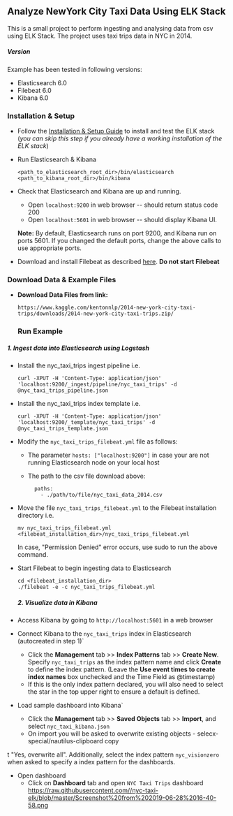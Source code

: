 ## Analyze NewYork City Taxi Data Using ELK Stack
This is a small project to perform ingesting and analysing data from csv using ELK Stack. 
The project uses taxi trips data in NYC in 2014. 


##### Version
Example has been tested in following versions:
- Elasticsearch 6.0
- Filebeat 6.0
- Kibana 6.0

### Installation & Setup
* Follow the [Installation & Setup Guide](https://github.com/elastic/examples/blob/master/Installation%20and%20Setup.md) to install and test the ELK stack (*you can skip this step if you already have a working installation of the ELK stack*)

* Run Elasticsearch & Kibana
  ```shell
  <path_to_elasticsearch_root_dir>/bin/elasticsearch
  <path_to_kibana_root_dir>/bin/kibana
  ```

* Check that Elasticsearch and Kibana are up and running.
  - Open `localhost:9200` in web browser -- should return status code 200
  - Open `localhost:5601` in web browser -- should display Kibana UI.

  **Note:** By default, Elasticsearch runs on port 9200, and Kibana run on ports 5601. If you changed the default ports, change   the above calls to use appropriate ports.

* Download and install Filebeat as described [here](https://www.elastic.co/guide/en/beats/filebeat/5.4/filebeat-installation.html). **Do not start Filebeat**

### Download Data & Example Files

* **Download Data Files from link:**
    ```shell
   https://www.kaggle.com/kentonnlp/2014-new-york-city-taxi-trips/downloads/2014-new-york-city-taxi-trips.zip/ 
    ```
    ### Run Example

##### 1. Ingest data into Elasticsearch using Logstash

* Install the nyc_taxi_trips ingest pipeline i.e.

    ```shell
    curl -XPUT -H 'Content-Type: application/json' 'localhost:9200/_ingest/pipeline/nyc_taxi_trips' -d @nyc_taxi_trips_pipeline.json
    ```

* Install the nyc_taxi_trips index template i.e.

    ```shell
    curl -XPUT -H 'Content-Type: application/json' 'localhost:9200/_template/nyc_taxi_trips' -d @nyc_taxi_trips_template.json
    ```

*  Modify the `nyc_taxi_trips_filebeat.yml` file as follows:

    * The parameter `hosts: ["localhost:9200"]` in case your are not running Elasticsearch node on your local host
    * The path to the csv file download above:
    
        ```shell
          paths:
            - ./path/to/file/nyc_taxi_data_2014.csv
        ```

* Move the file `nyc_taxi_trips_filebeat.yml` to the Filebeat installation directory i.e.
    
     ```shell
    mv nyc_taxi_trips_filebeat.yml <filebeat_installation_dir>/nyc_taxi_trips_filebeat.yml
    ```
    In case, "Permission Denied" error occurs, use sudo to run the above command.   
* Start Filebeat to begin ingesting data to Elasticsearch

    ```shell
    cd <filebeat_installation_dir>
    ./filebeat -e -c nyc_taxi_trips_filebeat.yml
    ```
    
    ##### 2. Visualize data in Kibana

* Access Kibana by going to `http://localhost:5601` in a web browser
* Connect Kibana to the `nyc_taxi_trips` index in Elasticsearch (autocreated in step 1)`
    * Click the **Management** tab >> **Index Patterns** tab >> **Create New**. Specify `nyc_taxi_trips` as the index pattern name and click **Create** to define the index pattern. (Leave the **Use event times to create index names** box unchecked and the Time Field as @timestamp)
    * If this is the only index pattern declared, you will also need to select the star in the top upper right to ensure a default is defined. 
* Load sample dashboard into Kibana`
    * Click the **Management** tab >> **Saved Objects** tab >> **Import**, and select `nyc_taxi_kibana.json`
    * On import you will be asked to overwrite existing objects - selecx-special/nautilus-clipboard
copy

t "Yes, overwrite all". Additionally, select the index pattern `nyc_visionzero` when asked to specify a index pattern for the dashboards.
* Open dashboard
    * Click on **Dashboard** tab and open `NYC Taxi Trips` dashboard
    https://raw.githubusercontent.com//nyc-taxi-elk/blob/master/Screenshot%20from%202019-06-28%2016-40-58.png
